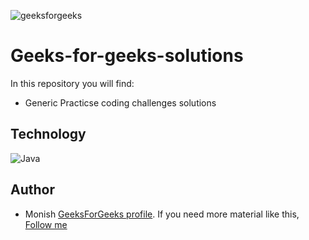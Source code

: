 ![geeksforgeeks](https://github.com/user-attachments/assets/11fd52f1-64ab-4d9a-aa70-7027480383d8)

# Geeks-for-geeks-solutions

In this repository you will find:

- Generic Practicse coding challenges solutions

## Technology

![Java](https://img.shields.io/badge/java-%23ED8B00.svg?style=for-the-badge&logo=java&logoColor=white)

## Author

- Monish [GeeksForGeeks profile](https://auth.geeksforgeeks.org/user/monish2005/practice).
  If you need more material like this, [Follow me](https://github.com/MONISH2502)
